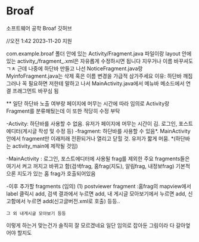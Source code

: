 # Broaf
소프트웨어 공학 Broaf 깃허브



//오전 1:42 2023-11-20 지원

com.example.broaf 폴더 안에 있는 Activity/Fragment.java 파일이랑 layout 안에 있는 activity_/fragment_.xml은 자유롭게 수정하시면 됩니다
지우거나 이름 바꾸셔도 ㄱㅊ
근데 나중에 하단바 만들고 나선 NoticeFragment.java랑 MyinfoFragment.java는 삭제 혹은 이름 변경을 가급적 삼가주세요
이유: 하단바 깨짐
그러나 꼭 필요하면 저한테 말하고 나서 MainActivity.java에서 메뉴바 메소드에서 연결 프래그먼트 바꾸심 됨



**
일단 하단바 노출 여부랑 페이지에 머무는 시간에 따라 임의로 Activity랑 Fragment를 분류해뒀는데 이 또한 적당히 수정 부탁

-Activity: 하단바를 사용할 수 없음. 유저가 페이지에 머무는 시간이 김. 로그인, 포스트에디터(게시글 작성 및 수정 등)
-fragment: 하단바를 사용할 수 있음*. MainActivity 안에서 fragment만 이래저래 전환되거나 열리고 닫힐 것. 유저가 짧게 머뭄.
*(하단바는 activity_main에 제작될 것임)

-MainActivity
    : 로그인, 포스트에디터에 사용될 frag를 제외한 주요 fragments들은 여기서 켜고 꺼지고 바뀌고 함(검색frag, 홈frag(지도), 알림frag, 내정보frag)
    기본적으론 지도가 있는 홈 frag가 호출되어있음

-이후 추가할 fragments (임의)
    (1) postviewer fragment 
        :홈frag의 mapview에서 label 클릭시 add, 검색 결과에서 누르면 add, 
        내 게시글 모아보기에서 누르면 add, 신고함에서 누르면 add(신고글버전.xml로 호출) 등등..

    그 외 내게시글 모아보기 등등




이렇게 하는거 맞는건가
솔직히 잘 모르겠네요
일단 임의로 잡아둔 그림이라 다 갈아엎어야 할지도

